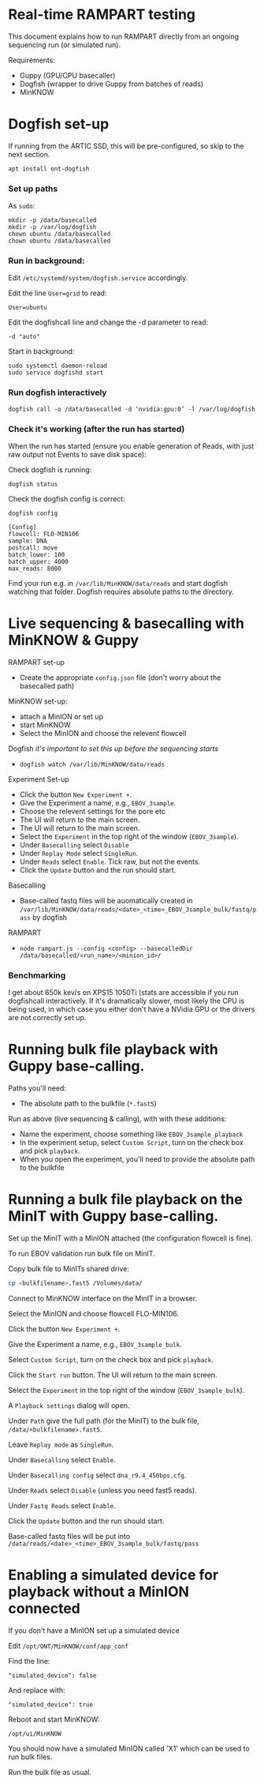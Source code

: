 # Real-time RAMPART testing

This document explains how to run RAMPART directly from an ongoing sequencing run (or simulated run).

Requirements:

   * Guppy (GPU/CPU basecaller)
   * Dogfish (wrapper to drive Guppy from batches of reads)
   * MinKNOW 

# Dogfish set-up
If running from the ARTIC SSD, this will be pre-configured, so skip to the next section.

	apt install ont-dogfish

### Set up paths

As ``sudo``:

	mkdir -p /data/basecalled
	mkdir -p /var/log/dogfish
	chown ubuntu /data/basecalled
	chown ubuntu /data/basecalled

### Run in background:

Edit ``/etc/systemd/system/dogfish.service`` accordingly.

Edit the line ``User=grid`` to read:

	User=ubuntu
	
Edit the dogfishcall line and change the -d parameter to read:

	-d "auto"

Start in background:

	sudo systemctl daemon-reload
	sudo service dogfishd start

### Run dogfish interactively

	dogfish call -o /data/basecalled -d ‘nvidia:gpu:0’ -l /var/log/dogfish

### Check it's working (after the run has started)
When the run has started (ensure you enable generation of Reads, with just raw output not Events to save disk space):

Check dogfish is running:

	dogfish status
	
Check the dogfish config is correct:

	dogfish config
	
	[Config]
	flowcell: FLO-MIN106
	sample: DNA
	postcall: move
	batch_lower: 100
	batch_upper: 4000
	max_reads: 8000
	
Find your run e.g. in ``/var/lib/MinKNOW/data/reads`` and start dogfish watching that folder. Dogfish requires absolute paths to the directory.


# Live sequencing & basecalling with MinKNOW & Guppy


RAMPART set-up
* Create the appropriate `config.json` file (don't worry about the basecalled path)

MinKNOW set-up:
*  attach a MinION or set up 
*  start MinKNOW
*  Select the MinION and choose the relevent flowcell

Dogfish _it's important to set this up before the sequencing starts_
* `dogfish watch /var/lib/MinKNOW/data/reads`


Experiment Set-up
* Click the button `New Experiment +`.
* Give the Experiment a name, e.g., `EBOV_3sample`.
* Choose the relevent settings for the pore etc
* The UI will return to the main screen.
* The UI will return to the main screen.
* Select the `Experiment` in the top right of the window (`EBOV_3sample`).
* Under `Basecalling` select `Disable`
* Under `Replay Mode` select `SingleRun`.
* Under `Reads` select `Enable`. Tick raw, but not the events.
* Click the `Update` button and the run should start.

Basecalling
* Base-called fastq files will be auomatically created in `/var/lib/MinKNOW/data/reads/<date>_<time>_EBOV_3sample_bulk/fastq/pass` by dogfish

RAMPART
* `node rampart.js --config <config> --basecalledDir /data/basecalled/<run_name>/<minion_id>/`


### Benchmarking

I get about 650k kev/s on XPS15 1050Ti (stats are accessible if you run dogfishcall interactively.
If it's dramatically slower, most likely the CPU is being used, in which case you either don't have a NVidia GPU or the drivers are not correctly set up.




# Running bulk file playback with Guppy base-calling.

Paths you'll need:
* The absolute path to the bulkfile (`*.fast5`)

Run as above (live sequencing & calling), with with these additions:
* Name the experiment, choose something like `EBOV_3sample_playback`
* In the experiment setup, select `Custom Script`, turn on the check box and pick `playback`.
* When you open the experiment, you'll need to provide the absolute path to the bulkfile


# Running a bulk file playback on the MinIT with Guppy base-calling.

Set up the MinIT with a MinION attached (the configuration flowcell is fine).

To run EBOV validation run bulk file on MinIT.

Copy bulk file to MinITs shared drive:

```bash
cp <bulkfilename>.fast5 /Volumes/data/
```

Connect to MinKNOW interface on the MinIT in a browser.

Select the MinION and choose flowcell FLO-MIN106.

Click the button `New Experiment +`.

Give the Experiment a name, e.g., `EBOV_3sample_bulk`.

Select `Custom Script`, turn on the check box and pick `playback`.

Click the `Start run` button. The UI will return to the main screen.

Select the `Experiment` in the top right of the window (`EBOV_3sample_bulk`).

A `Playback settings` dialog will open.

Under `Path` give the full path (for the MinIT) to the bulk file, `/data/<bulkfilename>.fast5`.

Leave `Replay mode` as `SingleRun`.

Under `Basecalling` select `Enable`.

Under `Basecalling config` select `dna_r9.4_450bps.cfg`.

Under `Reads` select `Disable` (unless you need fast5 reads).

Under `Fastq Reads` select `Enable`.

Click the `Update` button and the run should start.

Base-called fastq files will be put into `/data/reads/<date>_<time>_EBOV_3sample_bulk/fastq/pass`


# Enabling a simulated device for playback without a MinION connected

If you don’t have a MinION set up a simulated device

Edit ``/opt/ONT/MinKNOW/conf/app_conf``

Find the line:

	"simulated_device": false
	
And replace with:

	"simulated_device": true
		
Reboot and start MinKNOW:

	/opt/ui/MinKNOW
	
You should now have a simulated MinION called 'X1' which can be used to run bulk files.

Run the bulk file as usual.

